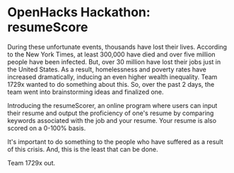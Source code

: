 # OpenHacks Hackathon: resumeScore
  
  During these unfortunate events, thousands have lost their lives. According to the New York Times, at least 300,000 have died and over five million people have been infected. But, over 30 million have lost their jobs just in the United States. As a result, homelessness and poverty rates have increased dramatically, inducing an even higher wealth inequality. Team 1729x wanted to do something about this. So, over the past 2 days, the team went into brainstorming ideas and finalized one. 
  
  Introducing the resumeScorer, an online program where users can input their resume and output the proficiency of one's resume by comparing keywords associated with the job and your resume. Your resume is also scored on a 0-100% basis. 

  It's important to do something to the people who have suffered as a result of this crisis. And, this is the least that can be done. 

  Team 1729x out.  
